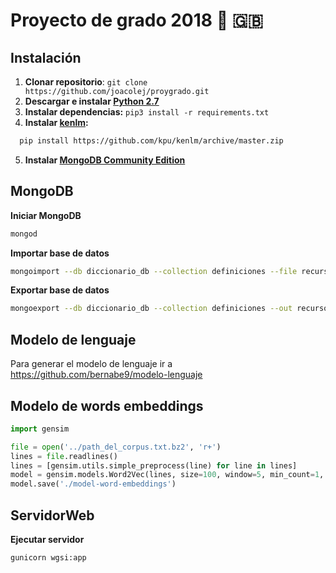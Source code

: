# Proyecto de grado 2018 :notebook: :uk: 

## Instalación
1. **Clonar repositorio**: `git clone https://github.com/joacolej/proygrado.git`
2. **Descargar e instalar [Python 2.7](https://www.python.org/downloads/)**
3. **Instalar dependencias:** `pip3 install -r requirements.txt`
4. **Instalar [kenlm](https://github.com/kpu/kenlm):**

  ```bash
    pip install https://github.com/kpu/kenlm/archive/master.zip
  ```
5. **Instalar [MongoDB Community Edition](https://docs.mongodb.com/manual/administration/install-community/)**

## MongoDB
**Iniciar MongoDB**
```bash
mongod
```

**Importar base de datos**

```bash
mongoimport --db diccionario_db --collection definiciones --file recursos/definiciones_backup.json
```


**Exportar base de datos**

```bash
mongoexport --db diccionario_db --collection definiciones --out recursos/definiciones_backup.json
```

## Modelo de lenguaje
Para generar el modelo de lenguaje ir a https://github.com/bernabe9/modelo-lenguaje

## Modelo de words embeddings

```python
import gensim

file = open('../path_del_corpus.txt.bz2', 'r+')
lines = file.readlines()
lines = [gensim.utils.simple_preprocess(line) for line in lines]
model = gensim.models.Word2Vec(lines, size=100, window=5, min_count=1, workers=4)
model.save('./model-word-embeddings')

```


## ServidorWeb
**Ejecutar servidor**

```bash
gunicorn wgsi:app
```
